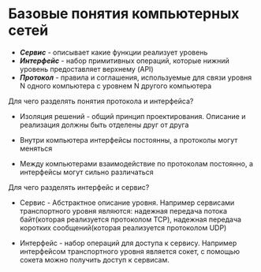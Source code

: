 # Базовые понятия компьютерных сетей
+ ***Сервис*** - описывает какие функции реализует уровень
+ ***Интерфейс*** - набор примитивных операций, которые нижний уровень предоставляет верхнему (API)
+ ***Протокол*** - правила и соглашения, используемые для связи уровня N одного компьютера с уровнем N другого компьютера 

Для чего разделять понятия протокола и интерфейса?
+ Изоляция решений - общий принцип проектирования. Описание и реализация должны быть отделены друг от друга

+ Внутри компьютера интерфейсы постоянны, а протоколы могут меняться


+ Между компьютерами взаимодействие по протоколам постоянно, а интерфейсы могут сильно различаться 

Для чего разделять интерфейс и сервис?
+ Сервис - Абстрактное описание уровня. Например сервисами транспортного уровня являются: надежная передача потока байт(которая реализуется протоколом TCP), надежная передача коротких сообщений(которая реализуется протоколом UDP)

+ Интерфейс - набор операций для доступа к сервису. Например интерфейсом транспортного уровня является сокет, с помощью сокета можно получить доступ к сервисам.